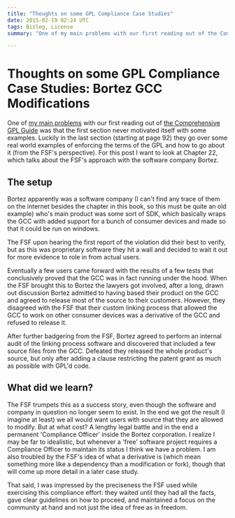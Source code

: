 ```yaml
---
title: "Thoughts on some GPL Compliance Case Studies"
date: 2015-02-19 02:24 UTC
tags: Bizleg, License
summary: "One of my main problems with our first reading out of the Comprehensive GPL Guide was that the first section never motivated itself with some examples. Luckily in the last section (starting at page 92) they go over some real world examples of enforcing the terms of the GPL and how to go about it (from the FSF's perspective). For this post I want to look at Chapter 22, which talks about the FSF's approach with the software company Bortez."

---
```


# Thoughts on some GPL Compliance Case Studies: Bortez GCC Modifications


One of [my main problems](2015/02/06/initial-review-of-copyleft-and-the-gnu-general-public-license.html.markdown) with our first reading out of [the Comprehensive GPL Guide](http://bizlegfoss-ritigm.rhcloud.com/static/books/comprehensive-gpl-guide.pdf) was that the first section never motivated itself with some examples. Luckily in the last section (starting at page 92) they go over some real world examples of enforcing the terms of the GPL and how to go about it (from the FSF's perspective). For this post I want to look at Chapter 22, which talks about the FSF's approach with the software company Bortez.

## The setup

Bortez apparently was a software company (I can't find any trace of them on the internet besides the chapter in this book, so this must be quite an old example) who's main product was some sort of SDK, which basically wraps the GCC with added support for a bunch of consumer devices and made so that it could be run on windows.

The FSF upon hearing the first report of the violation did their best to verify, but as this was proprietary software they hit a wall and decided to wait it out for more evidence to role in from actual users.

Eventually a few users came forward with the results of a few tests that conclusively proved that the GCC was in fact running under the hood. When the FSF brought this to Bortez the lawyers got involved, after a long, drawn out discussion Bortez admitted to having based their product on the GCC and agreed to release most of the source to their customers. However, they disagreed with the FSF that their custom linking process that allowed the GCC to work on other consumer devices was a derivative of the GCC and refused to release it.

After further badgering from the FSF, Bortez agreed to perform an internal audit of the linking process software and discovered that included a few source files from the GCC. Defeated they released the whole product's source, but only after adding a clause restricting the patent grant as much as possible with GPL'd code.

## What did we learn?

The FSF trumpets this as a success story, even though the software and company in question no longer seem to exist. In the end we got the result (I imagine at least) we all would want users with source that they are allowed to modify. But at what cost? A lengthy legal battle and in the end a permanent 'Compliance Officer' inside the Bortez corporation. I realize I may be far to idealistic, but whenever a 'free' software project requires a Compliance Officer to maintain its status I think we have a problem. I am also troubled by the FSF's idea of what a derivative is (which mean something more like a dependency than a modification or fork), though that will come up more detail in a later case study.

That said, I was impressed by the preciseness the FSF used while exercising this compliance effort: they waited until they had all the facts, gave clear guidelines on how to proceed, and maintained a focus on the community at hand and not just the idea of free as in freedom.

